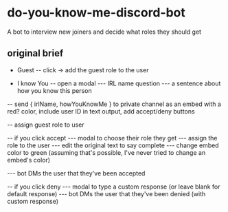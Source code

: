 # do-you-know-me-discord-bot
A bot to interview new joiners and decide what roles they should get

## original brief

- Guest
-- click -> add the guest role to the user

- I know You
-- open a modal
--- IRL name question
--- a sentence about how you know this person

-- send { irlName, howYouKnowMe } to private channel as an embed with a red? color, include user ID in text output, add accept/deny buttons


-- assign guest role to user


-- if you click accept
--- modal to choose their role they get
--- assign the role to the user
--- edit the original text to say complete
--- change embed color to green (assuming that's possible, I've never tried to change an embed's color)

--- bot DMs the user that they've been accepted

-- if you click deny
--- modal to type a custom response (or leave blank for default response)
--- bot DMs the user that they've been denied (with custom response)